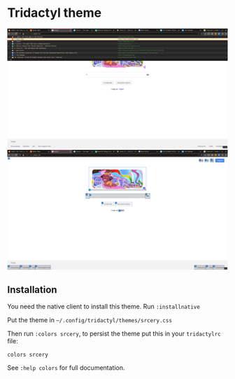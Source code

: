 Tridactyl theme
=============

![](../assets/tridactyl_tabs.png)
![](../assets/tridactyl_hint.png)

## Installation

You need the native client to install this theme. Run `:installnative`

Put the theme in `~/.config/tridactyl/themes/srcery.css`

Then run `:colors srcery`, to persist the theme put this in your `tridactylrc` file:

```vim
colors srcery
```

See `:help colors` for full documentation.
